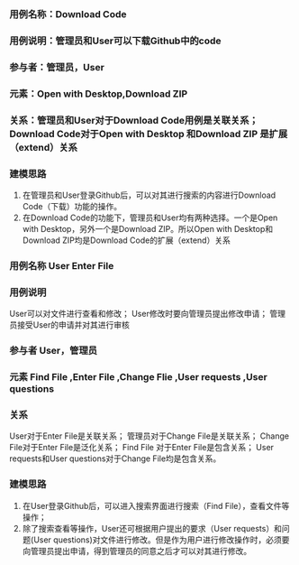 ### 用例名称：Download Code 
### 用例说明：管理员和User可以下载Github中的code
### 参与者：管理员，User
### 元素：Open with Desktop,Download ZIP
### 关系：管理员和User对于Download Code用例是关联关系；Download Code对于Open with Desktop 和Download ZIP 是扩展（extend）关系
### 建模思路
1.	在管理员和User登录Github后，可以对其进行搜索的内容进行Download Code（下载）功能的操作。
2.	在Download Code的功能下，管理员和User均有两种选择。一个是Open with Desktop，另外一个是Download ZIP。所以Open with Desktop和Download ZIP均是Download Code的扩展（extend）关系

### 用例名称	User Enter File
### 用例说明	
User可以对文件进行查看和修改；
User修改时要向管理员提出修改申请；
管理员接受User的申请并对其进行审核
### 参与者	User，管理员
### 元素	Find File ,Enter File ,Change Flie ,User requests ,User questions
### 关系	
User对于Enter File是关联关系；
管理员对于Change File是关联关系；
Change File对于Enter File是泛化关系；
Find File 对于Enter File是包含关系；
User requests和User questions对于Change File均是包含关系。
### 建模思路	
1.	在User登录Github后，可以进入搜索界面进行搜索（Find File），查看文件等操作；
2.	除了搜索查看等操作，User还可根据用户提出的要求（User requests）和问题(User questions)对文件进行修改。但是作为用户进行修改操作时，必须要向管理员提出申请，得到管理员的同意之后才可以对其进行修改。

